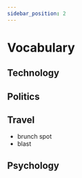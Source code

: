 ```yaml
---
sidebar_position: 2
---
```


# Vocabulary

## Technology

## Politics

## Travel

- brunch spot
- blast

## Psychology


